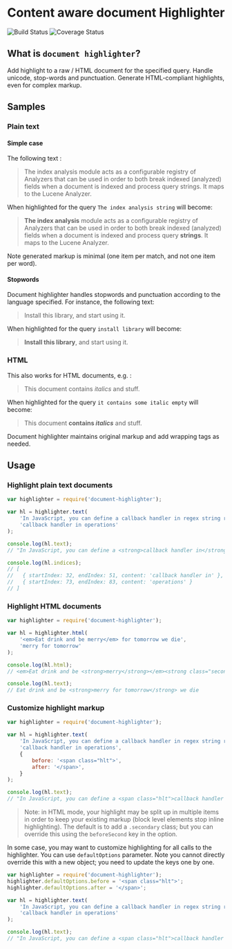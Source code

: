 Content aware document Highlighter
=======================
![Build Status](https://travis-ci.org/Neamar/document-highlighter.png)
![Coverage Status](https://coveralls.io/repos/Neamar/document-highlighter/badge.png?branch=master)

## What is `document highlighter`?
Add highlight to a raw / HTML document for the specified query. Handle unicode, stop-words and punctuation.
Generate HTML-compliant highlights, even for complex markup.

## Samples
### Plain text
#### Simple case
The following text :

> The index analysis module acts as a configurable registry of Analyzers that can be used in order to both break indexed (analyzed) fields when a document is indexed and process query strings. It maps to the Lucene Analyzer.

When highlighted for the query `The index analysis string` will become:

> **The index analysis** module acts as a configurable registry of Analyzers that can be used in order to both break indexed (analyzed) fields when a document is indexed and process query **strings**. It maps to the Lucene Analyzer.

Note generated markup is minimal (one item per match, and not one item per word).

#### Stopwords
Document highlighter handles stopwords and punctuation according to the language specified. For instance, the following text:

> Install this library, and start using it.

When highlighted for the query `install library` will become:

> **Install this library**, and start using it.

### HTML
This also works for HTML documents, e.g. :

> This document contains _italics_ and stuff.

When highlighted for the query `it contains some italic empty` will become:
> This document **contains _italics_** and stuff.

Document highlighter maintains original markup and add wrapping tags as needed.

## Usage
### Highlight plain text documents
```javascript
var highlighter = require('document-highlighter');

var hl = highlighter.text(
    'In JavaScript, you can define a callback handler in regex string replace operations',
    'callback handler in operations'
);

console.log(hl.text);
// "In JavaScript, you can define a <strong>callback handler in</strong> regex string replace <strong>operations</strong>"

console.log(hl.indices);
// [
//   { startIndex: 32, endIndex: 51, content: 'callback handler in' },
//   { startIndex: 73, endIndex: 83, content: 'operations' }
// ]
```

### Highlight HTML documents
```javascript
var highlighter = require('document-highlighter');

var hl = highlighter.html(
    '<em>Eat drink and be merry</em> for tomorrow we die',
    'merry for tomorrow'
);

console.log(hl.html);
// <em>Eat drink and be <strong>merry</strong></em><strong class="secondary"> for tomorrow</strong> we die

console.log(hl.text);
// Eat drink and be <strong>merry for tomorrow</strong> we die
```

### Customize highlight markup
```javascript
var highlighter = require('document-highlighter');

var hl = highlighter.text(
    'In JavaScript, you can define a callback handler in regex string replace operations',
    'callback handler in operations',
    {
        before: '<span class="hlt">',
        after: '</span>',
    }
);

console.log(hl.text);
// "In JavaScript, you can define a <span class="hlt">callback handler in</span> regex string replace <span class="hlt">operations</span>"
```

> Note: in HTML mode, your highlight may be split up in multiple items in order to keep your existing markup (block level elements stop inline highlighting). The default is to add a `.secondary` class; but you can override this using the `beforeSecond` key in the option.

In some case, you may want to customize highlighting for all calls to the highlighter. You can use `defaultOptions` parameter. Note you cannot directly override this with a new object; you need to update the keys one by one.

```javascript
var highlighter = require('document-highlighter');
highlighter.defaultOptions.before = '<span class="hlt">';
highlighter.defaultOptions.after = '</span>';

var hl = highlighter.text(
    'In JavaScript, you can define a callback handler in regex string replace operations',
    'callback handler in operations'
);

console.log(hl.text);
// "In JavaScript, you can define a <span class="hlt">callback handler in</span> regex string replace <span class="hlt">operations</span>"
```
